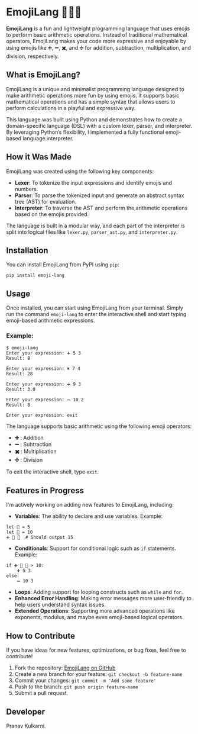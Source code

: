 <!DOCTYPE html>
<html lang="en">
<head>
    <meta charset="UTF-8">
    <meta name="viewport" content="width=device-width, initial-scale=1.0">
    
</head>
<body>

<h1>EmojiLang 🧑‍💻🎨</h1>

<p><strong>EmojiLang</strong> is a fun and lightweight programming language that uses emojis to perform basic arithmetic operations. 
Instead of traditional mathematical operators, EmojiLang makes your code more expressive and enjoyable by using emojis like ➕, ➖, ✖️, 
and ➗ for addition, subtraction, multiplication, and division, respectively.</p>

<h2>What is EmojiLang?</h2>
<p>
EmojiLang is a unique and minimalist programming language designed to make arithmetic operations more fun by using emojis. 
It supports basic mathematical operations and has a simple syntax that allows users to perform calculations in a playful and expressive way.
</p>
<p>
This language was built using Python and demonstrates how to create a domain-specific language (DSL) with a custom lexer, parser, 
and interpreter. By leveraging Python’s flexibility, I implemented a fully functional emoji-based language interpreter.
</p>

<h2>How it Was Made</h2>
<p>EmojiLang was created using the following key components:</p>
<ul>
    <li><strong>Lexer</strong>: To tokenize the input expressions and identify emojis and numbers.</li>
    <li><strong>Parser</strong>: To parse the tokenized input and generate an abstract syntax tree (AST) for evaluation.</li>
    <li><strong>Interpreter</strong>: To traverse the AST and perform the arithmetic operations based on the emojis provided.</li>
</ul>
<p>The language is built in a modular way, and each part of the interpreter is split into logical files like <code>lexer.py</code>, 
<code>parser_ast.py</code>, and <code>interpreter.py</code>.</p>

<h2>Installation</h2>
<p>You can install EmojiLang from PyPI using <code>pip</code>:</p>

<pre><code>pip install emoji-lang</code></pre>

<h2>Usage</h2>
<p>Once installed, you can start using EmojiLang from your terminal. Simply run the command <code>emoji-lang</code> 
to enter the interactive shell and start typing emoji-based arithmetic expressions.</p>

<h3>Example:</h3>

<pre><code>$ emoji-lang
Enter your expression: ➕ 5 3
Result: 8

Enter your expression: ✖️ 7 4
Result: 28

Enter your expression: ➗ 9 3
Result: 3.0

Enter your expression: ➖ 10 2
Result: 8

Enter your expression: exit
</code></pre>

<p>The language supports basic arithmetic using the following emoji operators:</p>

<ul>
    <li><strong>➕</strong> : Addition</li>
    <li><strong>➖</strong> : Subtraction</li>
    <li><strong>✖️</strong> : Multiplication</li>
    <li><strong>➗</strong> : Division</li>
</ul>

<p>To exit the interactive shell, type <code>exit</code>.</p>

<h2>Features in Progress</h2>
<p>I'm actively working on adding new features to EmojiLang, including:</p>

<ul>
    <li><strong>Variables</strong>: The ability to declare and use variables. Example:</li>
</ul>

<pre><code>let 🍎 = 5
let 🍌 = 10
➕ 🍎 🍌  # Should output 15
</code></pre>

<ul>
    <li><strong>Conditionals</strong>: Support for conditional logic such as <code>if</code> statements. Example:</li>
</ul>

<pre><code>if ➕ 🍎 🍌 > 10:
    ➕ 5 3
else:
    ➖ 10 3
</code></pre>

<ul>
    <li><strong>Loops</strong>: Adding support for looping constructs such as <code>while</code> and <code>for</code>.</li>
    <li><strong>Enhanced Error Handling</strong>: Making error messages more user-friendly to help users understand syntax issues.</li>
    <li><strong>Extended Operations</strong>: Supporting more advanced operations like exponents, modulus, and maybe even emoji-based logical operators.</li>
</ul>

<h2>How to Contribute</h2>
<p>If you have ideas for new features, optimizations, or bug fixes, feel free to contribute!</p>
<ol>
    <li>Fork the repository: <a href="https://github.com/PranavKulkarni33/EmojiLang">EmojiLang on GitHub</a></li>
    <li>Create a new branch for your feature: <code>git checkout -b feature-name</code></li>
    <li>Commit your changes: <code>git commit -m 'Add some feature'</code></li>
    <li>Push to the branch: <code>git push origin feature-name</code></li>
    <li>Submit a pull request.</li>
</ol>

<h2>Developer</h2>
<p>Pranav Kulkarni.</p>

</body>
</html>
